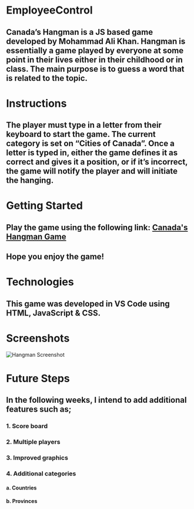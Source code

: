 # EmployeeControl

## Canada’s Hangman is a JS based game developed by Mohammad Ali Khan. Hangman is essentially a game played by everyone at some point in their lives either in their childhood or in class. The main purpose is to guess a word that is related to the topic.


# **Instructions**
     
## The player must type in a letter from their keyboard to start the game. The current category is set on “Cities of Canada”. Once a letter is typed in, either the game defines it as correct and gives it a position, or if it’s incorrect, the game will notify the player and will initiate the hanging.


# **Getting Started**

## Play the game using the following link: [Canada's Hangman Game](https://mnzvr97.github.io/First-Project/)
## Hope you enjoy the game!


# **Technologies**

## This game was developed in VS Code using HTML, JavaScript & CSS.


# **Screenshots**
 
![Hangman Screenshot](Hangmanss.PNG)

# **Future Steps**
##   In the following weeks, I intend to add additional features such as; 
###   1.	Score board
###   2.	Multiple players
###   3.	Improved graphics 
###   4.	Additional categories
####        a.	Countries
####        b.	Provinces
